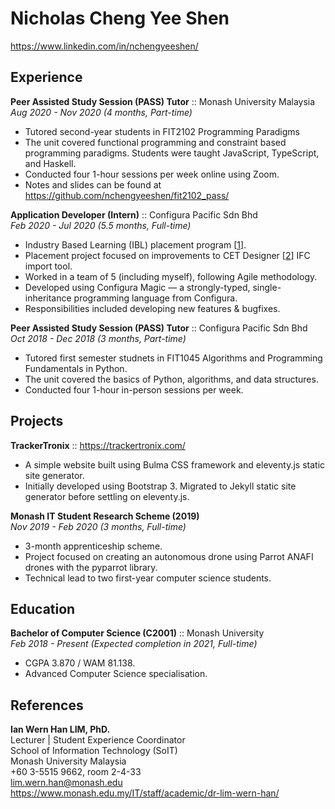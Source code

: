 # Nicholas Cheng Yee Shen
<https://www.linkedin.com/in/nchengyeeshen/>

## Experience

**Peer Assisted Study Session (PASS) Tutor** :: Monash University Malaysia\
_Aug 2020 - Nov 2020 (4 months, Part-time)_
* Tutored second-year students in FIT2102 Programming Paradigms
* The unit covered functional programming and constraint based programming paradigms. Students were taught JavaScript, TypeScript, and Haskell.
* Conducted four 1-hour sessions per week online using Zoom.
* Notes and slides can be found at <https://github.com/nchengyeeshen/fit2102_pass/>

**Application Developer (Intern)** :: Configura Pacific Sdn Bhd\
_Feb 2020 - Jul 2020 (5.5 months, Full-time)_
* Industry Based Learning (IBL) placement program [[1]].
* Placement project focused on improvements to CET Designer [[2]] IFC import tool.
* Worked in a team of 5 (including myself), following Agile methodology.
* Developed using Configura Magic &mdash; a strongly-typed, single-inheritance programming language from Configura.
* Responsibilities included developing new features & bugfixes.

**Peer Assisted Study Session (PASS) Tutor** :: Configura Pacific Sdn Bhd\
_Oct 2018 - Dec 2018 (3 months, Part-time)_
* Tutored first semester studnets in FIT1045 Algorithms and Programming Fundamentals in Python.
* The unit covered the basics of Python, algorithms, and data structures.
* Conducted four 1-hour in-person sessions per week.

## Projects

**TrackerTronix** :: <https://trackertronix.com/>
* A simple website built using Bulma CSS framework and eleventy.js static site generator.
* Initially developed using Bootstrap 3. Migrated to Jekyll static site generator before settling on eleventy.js.

**Monash IT Student Research Scheme (2019)**\
_Nov 2019 - Feb 2020 (3 months, Full-time)_
* 3-month apprenticeship scheme.
* Project focused on creating an autonomous drone using Parrot ANAFI drones with the pyparrot library.
* Technical lead to two first-year computer science students.

## Education

**Bachelor of Computer Science (C2001)** :: Monash University\
_Feb 2018 - Present (Expected completion in 2021, Full-time)_
* CGPA 3.870 / WAM 81.138.
* Advanced Computer Science specialisation.

## References

**Ian Wern Han LIM, PhD.**\
Lecturer | Student Experience Coordinator\
School of Information Technology (SoIT)\
Monash University Malaysia\
+60 3-5515 9662, room 2-4-33\
<lim.wern.han@monash.edu>\
<https://www.monash.edu.my/IT/staff/academic/dr-lim-wern-han/>

[1]: https://www.monash.edu/it/future-students/industry-experience/industry-based-learning
[2]: https://www.configura.com/products/cet-designer
